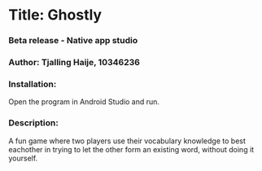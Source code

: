# Title: Ghostly

### Beta release - Native app studio
### Author: Tjalling Haije, 10346236

### Installation: 
Open the program in Android Studio and run.

### Description:
A fun game where two players use their vocabulary knowledge to best eachother 
in trying to let the other form an existing word, without doing it yourself.
